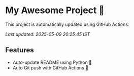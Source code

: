 # My Awesome Project 🚀

This project is automatically updated using GitHub Actions.

_Last updated: 2025-05-09 20:25:45 IST_

## Features
- Auto-update README using Python 🐍
- Auto Git push with GitHub Actions 🤖
